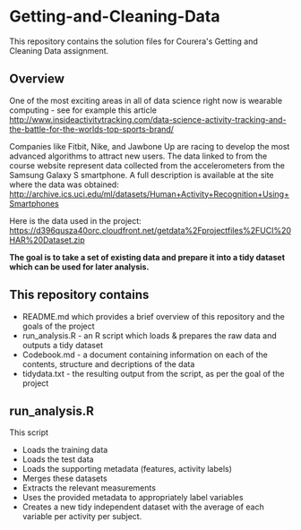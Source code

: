 # Getting-and-Cleaning-Data
This repository contains the solution files for Courera's Getting and Cleaning Data assignment. 

## Overview 
One of the most exciting areas in all of data science right now is wearable computing - see for example this article http://www.insideactivitytracking.com/data-science-activity-tracking-and-the-battle-for-the-worlds-top-sports-brand/

Companies like Fitbit, Nike, and Jawbone Up are racing to develop the most advanced algorithms to attract new users. The data linked to from the course website represent data collected from the accelerometers from the Samsung Galaxy S smartphone. A full description is available at the site where the data was obtained:
http://archive.ics.uci.edu/ml/datasets/Human+Activity+Recognition+Using+Smartphones

Here is the data used in the project:
https://d396qusza40orc.cloudfront.net/getdata%2Fprojectfiles%2FUCI%20HAR%20Dataset.zip

**The goal is to take a set of existing data and prepare it into a tidy dataset which can be used for later analysis.**

## This repository contains

* README.md which provides a brief overview of this repository and the goals of the project
* run_analysis.R - an R script which loads & prepares the raw data and outputs a tidy dataset
* Codebook.md - a document containing information on each of the contents, structure and decriptions of the data
* tidydata.txt - the resulting output from the script, as per the goal of the project

## run_analysis.R 
This script 
  * Loads the training data
  * Loads the test data
  * Loads the supporting metadata (features, activity labels)
  * Merges these datasets 
  * Extracts the relevant measurements
  * Uses the provided metadata to appropriately label variables
  * Creates a new tidy independent dataset with the average of each variable per activity per subject.
